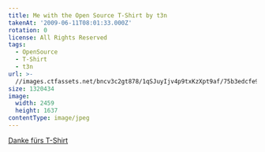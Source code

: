 ```yaml
---
title: Me with the Open Source T-Shirt by t3n
takenAt: '2009-06-11T08:01:33.000Z'
rotation: 0
license: All Rights Reserved
tags:
  - OpenSource
  - T-Shirt
  - t3n
url: >-
  //images.ctfassets.net/bncv3c2gt878/1qSJuyIjv4p9txKzXpt9af/75b3edcfe93e04bb8399820cf6ec0828/me-with-the-open-source-t-shirt-by-t3n_4353042387_o
size: 1320434
image:
  width: 2459
  height: 1637
contentType: image/jpeg
---
```


[Danke fürs T-Shirt](http://m.tacker.org/blog/1985.danke-furs-t-shirt.html)
